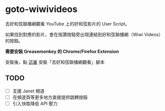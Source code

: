 # goto-wiwivideos

去好和弦聯播網觀看 YouTube 上的好和弦影片的 User Script。

如果找到對應的影片，會在按讚按鈕旁出現連結到好和弦聯播網（Wiwi Videos）的按鈕。

**需要安裝 Greasemonkey 的 Chrome/Firefox Extension**

安裝後，點 [這裏](https://github.com/dsh0416/goto-wiwivideos/raw/main/goto_wiwivideos.user.js) 安裝「去好和弦聯播網觀看」腳本

## TODO

- [ ] 支援 Janet 頻道
- [ ] 在頻道頁等更多地方直接提供跳轉按鈕
- [ ] 引入快取降低 API 壓力
